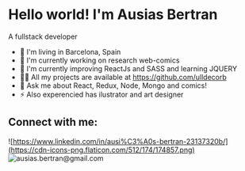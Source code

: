 # Hello world! I'm Ausias Bertran
A fullstack developer 

* 📍 I'm living in Barcelona, Spain
* 🔭 I'm currently working on research web-comics
* 🌱 I'm currently improving ReactJs and SASS and learning JQUERY
* 👩‍💻 All my projects are available at https://github.com/ulldecorb
* 💬 Ask me about React, Redux, Node, Mongo and comics!
* ⚡ Also experencied has ilustrator and art designer

## Connect with me:
![https://www.linkedin.com/in/ausi%C3%A0s-bertran-23137320b/](https://cdn-icons-png.flaticon.com/512/174/174857.png)  
![ausias.bertran@gmail.com](https://www.google.com/imgres?imgurl=https%3A%2F%2Fupload.wikimedia.org%2Fwikipedia%2Fcommons%2F4%2F4e%2FGmail_Icon.png&imgrefurl=https%3A%2F%2Fcommons.wikimedia.org%2Fwiki%2FFile%3AGmail_Icon.png&tbnid=djC005pV6PuxTM&vet=12ahUKEwiurpzCtarzAhVL0IUKHdVqAKsQMygLegUIARDjAQ..i&docid=xKoIghF4Ks_2nM&w=512&h=512&q=gmail%20icon&ved=2ahUKEwiurpzCtarzAhVL0IUKHdVqAKsQMygLegUIARDjAQ) 


<!-- ## Languajes and Tools: -->
